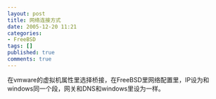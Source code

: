 ```yaml
---
layout: post
title: 网络连接方式
date: 2005-12-20 11:21
categories:
- FreeBSD
tags: []
published: true
comments: true
---
```

<p>在vmware的虚拟机属性里选择桥接，在FreeBSD里网络配置里，IP设为和windows同一个段，网关和DNS和windows里设为一样。</p>
